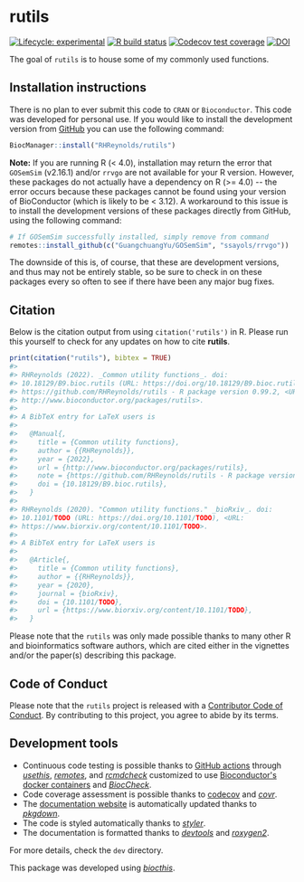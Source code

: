 
<!-- README.md is generated from README.Rmd. Please edit that file -->
# rutils

<!-- badges: start -->
[![Lifecycle: experimental](https://img.shields.io/badge/lifecycle-experimental-orange.svg)](https://www.tidyverse.org/lifecycle/#experimental) [![R build status](https://github.com/RHReynolds/rutils/workflows/R-CMD-check-bioc/badge.svg)](https://github.com/RHReynolds/rutils/actions) [![Codecov test coverage](https://codecov.io/gh/RHReynolds/rutils/branch/master/graph/badge.svg)](https://codecov.io/gh/RHReynolds/rutils?branch=master) [![DOI](https://zenodo.org/badge/319682459.svg)](https://zenodo.org/badge/latestdoi/319682459) <!-- badges: end -->

The goal of `rutils` is to house some of my commonly used functions.

## Installation instructions

There is no plan to ever submit this code to `CRAN` or `Bioconductor`. This code was developed for personal use. If you would like to install the development version from [GitHub](https://github.com/) you can use the following command:

``` r
BiocManager::install("RHReynolds/rutils")
```

**Note:** If you are running R (&lt; 4.0), installation may return the error that `GOSemSim` (v2.16.1) and/or `rrvgo` are not available for your R version. However, these packages do not actually have a dependency on R (&gt;= 4.0) -- the error occurs because these packages cannot be found using your version of BioConductor (which is likely to be &lt; 3.12). A workaround to this issue is to install the development versions of these packages directly from GitHub, using the following command:

``` r
# If GOSemSim successfully installed, simply remove from command
remotes::install_github(c("GuangchuangYu/GOSemSim", "ssayols/rrvgo"))
```

The downside of this is, of course, that these are development versions, and thus may not be entirely stable, so be sure to check in on these packages every so often to see if there have been any major bug fixes.

## Citation

Below is the citation output from using `citation('rutils')` in R. Please run this yourself to check for any updates on how to cite **rutils**.

``` r
print(citation("rutils"), bibtex = TRUE)
#> 
#> RHReynolds (2022). _Common utility functions_. doi:
#> 10.18129/B9.bioc.rutils (URL: https://doi.org/10.18129/B9.bioc.rutils),
#> https://github.com/RHReynolds/rutils - R package version 0.99.2, <URL:
#> http://www.bioconductor.org/packages/rutils>.
#> 
#> A BibTeX entry for LaTeX users is
#> 
#>   @Manual{,
#>     title = {Common utility functions},
#>     author = {{RHReynolds}},
#>     year = {2022},
#>     url = {http://www.bioconductor.org/packages/rutils},
#>     note = {https://github.com/RHReynolds/rutils - R package version 0.99.2},
#>     doi = {10.18129/B9.bioc.rutils},
#>   }
#> 
#> RHReynolds (2020). "Common utility functions." _bioRxiv_. doi:
#> 10.1101/TODO (URL: https://doi.org/10.1101/TODO), <URL:
#> https://www.biorxiv.org/content/10.1101/TODO>.
#> 
#> A BibTeX entry for LaTeX users is
#> 
#>   @Article{,
#>     title = {Common utility functions},
#>     author = {{RHReynolds}},
#>     year = {2020},
#>     journal = {bioRxiv},
#>     doi = {10.1101/TODO},
#>     url = {https://www.biorxiv.org/content/10.1101/TODO},
#>   }
```

Please note that the `rutils` was only made possible thanks to many other R and bioinformatics software authors, which are cited either in the vignettes and/or the paper(s) describing this package.

## Code of Conduct

Please note that the `rutils` project is released with a [Contributor Code of Conduct](https://contributor-covenant.org/version/2/0/CODE_OF_CONDUCT.html). By contributing to this project, you agree to abide by its terms.

## Development tools

-   Continuous code testing is possible thanks to [GitHub actions](https://www.tidyverse.org/blog/2020/04/usethis-1-6-0/) through *[usethis](https://CRAN.R-project.org/package=usethis)*, *[remotes](https://CRAN.R-project.org/package=remotes)*, and *[rcmdcheck](https://CRAN.R-project.org/package=rcmdcheck)* customized to use [Bioconductor's docker containers](https://www.bioconductor.org/help/docker/) and *[BiocCheck](https://bioconductor.org/packages/3.12/BiocCheck)*.
-   Code coverage assessment is possible thanks to [codecov](https://codecov.io/gh) and *[covr](https://CRAN.R-project.org/package=covr)*.
-   The [documentation website](http://RHReynolds.github.io/rutils) is automatically updated thanks to *[pkgdown](https://CRAN.R-project.org/package=pkgdown)*.
-   The code is styled automatically thanks to *[styler](https://CRAN.R-project.org/package=styler)*.
-   The documentation is formatted thanks to *[devtools](https://CRAN.R-project.org/package=devtools)* and *[roxygen2](https://CRAN.R-project.org/package=roxygen2)*.

For more details, check the `dev` directory.

This package was developed using *[biocthis](https://github.com/lcolladotor/biocthis)*.
